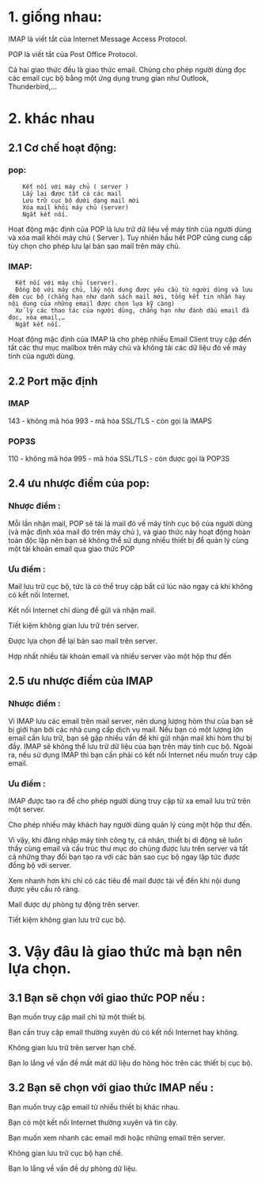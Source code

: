 # 1. giống nhau:

IMAP là viết tắt của Internet Message Access Protocol.

POP là viết tắt của Post Office Protocol.

Cả hai giao thức đều là giao thức email. Chúng cho phép người dùng đọc các email cục bộ bằng một ứng dụng trung gian như Outlook, Thunderbird,…

# 2. khác nhau

## 2.1 Cơ chế hoạt động:

### pop:

        Kết nối với máy chủ ( server )
        Lấy lại được tất cả các mail
        Lưu trữ cục bộ dưới dạng mail mới
        Xóa mail khỏi máy chủ (server)
        Ngắt kết nối.

Hoạt động mặc định của POP là lưu trữ dữ liệu về máy tính của người dùng và xóa mail khỏi máy chủ ( Server ). Tuy nhiên hầu hết POP cũng cung cấp tùy chọn cho phép lưu lại bản sao mail trên máy chủ.

### IMAP:

      Kết nối với máy chủ (server).
      Đồng bộ với máy chủ, lấy nội dung được yêu cầu từ người dùng và lưu đệm cục bộ (chẳng hạn như danh sách mail mới, tổng kết tin nhắn hay nội dung của những email được chọn lựa kỹ càng)
      Xử lý các thao tác của người dùng, chẳng hạn như đánh dấu email đã đọc, xóa email,…
      Ngắt kết nối.

Hoạt động mặc định của IMAP là cho phép nhiều Email Client truy cập đến tất các thư mục mailbox trên máy chủ và không tải các dữ liệu đó về máy tính của người dùng.

## 2.2 Port mặc định

### IMAP

143 - không mã hóa
993 - mã hóa SSL/TLS - còn gọi là IMAPS

### POP3S

110 - không mã hóa
995 - mã hóa SSL/TLS - còn được gọi là POP3S

## 2.4 ưu nhược điểm của pop:

### Nhược điểm : 

Mỗi lần nhận mail, POP sẽ tải lá mail đó về máy tính cục bộ của người dùng (và mặc định xóa mail đó trên máy chủ ), và giao thức này hoạt động hoàn toàn độc lập nên bạn sẽ không thể sử dụng nhiều thiết bị để quản lý cùng một tài khoản email qua giao thức POP

### Ưu điểm : 

Mail lưu trữ cục bộ, tức là có thể truy cập bất cứ lúc nào ngay cả khi không có kết nối Internet.

Kết nối Internet chỉ dùng để gửi và nhận mail.

Tiết kiệm không gian lưu trữ trên server.

Được lựa chọn để lại bản sao mail trên server.

Hợp nhất nhiều tài khoản email và nhiều server vào một hộp thư đến

## 2.5 ưu nhược điểm của IMAP

### Nhược điểm :

Vì IMAP lưu các email trên mail server, nên dung lượng hòm thư của bạn sẽ bị giới hạn bởi các nhà cung cấp dịch vụ mail. Nếu bạn có một lượng lớn email cần lưu trữ, bạn sẽ gặp nhiều vấn đề khi gửi nhận mail khi hòm thư bị đầy. IMAP sẽ không thể lưu trữ dữ liệu của bạn trên máy tính cục bộ. Ngoài ra, nếu sử dụng IMAP thì bạn cần phải có kết nối Internet nếu muốn truy cập email.

### Ưu điểm : 

IMAP được tao ra để cho phép người dùng truy cập từ xa email lưu trữ trên một server.

Cho phép nhiều máy khách hay người dùng quản lý cùng một hộp thư đến.

Vì vậy, khi đăng nhập máy tính công ty, cá nhân, thiết bị di động sẽ luôn thấy cùng email và cấu trúc thư mục do chúng được lưu trên server và tất cả những thay đổi bạn tạo ra với các bản sao cục bộ ngay lập tức được đồng bộ với server.

Xem nhanh hơn khi chỉ có các tiêu đề mail được tải về đến khi nội dung được yêu cầu rõ ràng.

Mail được dự phòng tự động trên server.

Tiết kiệm không gian lưu trữ cục bộ.

# 3. Vậy đâu là giao thức mà bạn nên lựa chọn.

## 3.1 Bạn sẽ chọn với giao thức POP nếu :

Bạn muốn truy cập mail chỉ từ một thiết bị.

Bạn cần truy cập email thường xuyên dù có kết nối Internet hay không.

Không gian lưu trữ trên server hạn chế.

Bạn lo lắng về vấn đề mất mát dữ liệu do hỏng hóc trên các thiết bị cục bộ.

## 3.2 Bạn sẽ chọn với giao thức IMAP nếu :

Bạn muốn truy cập email từ nhiều thiết bị khác nhau.

Bạn có một kết nối Internet thường xuyên và tin cậy.

Bạn muốn xem nhanh các email mới hoặc những email trên server.

Không gian lưu trữ cục bộ hạn chế.

Bạn lo lắng về vấn đề dự phòng dữ liệu.

      
